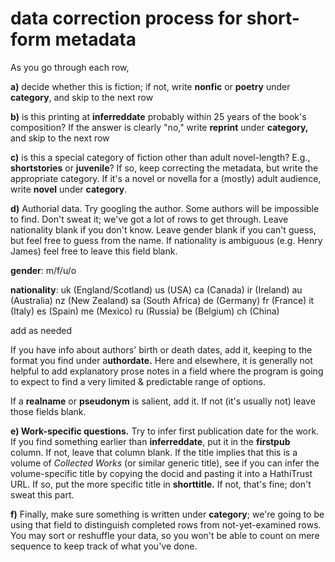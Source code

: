 data correction process for short-form metadata
=======================================

As you go through each row,

**a)** decide whether this is fiction; if not, write **nonfic** or **poetry** under **category**, and skip to the next row

**b)** is this printing at **inferreddate** probably within 25 years of the book's composition? If the answer is clearly "no," write **reprint** under **category,** and skip to the next row

**c)** is this a special category of fiction other than adult novel-length? E.g., **shortstories** or **juvenile**? If so, keep correcting the metadata, but write the appropriate category. If it's a novel or novella for a (mostly) adult audience, write **novel** under **category**.

**d)** Authorial data. Try googling the author. Some authors will be impossible to find. Don't sweat it; we've got a lot of rows to get through. Leave nationality blank if you don't know. Leave gender blank if you can't guess, but feel free to guess from the name. If nationality is ambiguous (e.g. Henry James) feel free to leave this field blank.

**gender**: m/f/u/o

**nationality**: uk (England/Scotland)
us (USA)
ca (Canada)
ir (Ireland)
au (Australia)
nz (New Zealand)
sa (South Africa)
de (Germany)
fr (France)
it (Italy)
es (Spain)
me (Mexico)
ru (Russia)
be (Belgium)
ch (China)

add as needed

If you have info about authors' birth or death dates, add it, keeping to the format you find under a**uthordate.** Here and elsewhere, it is generally not helpful to add explanatory prose notes in a field where the program is going to expect to find a very limited & predictable range of options.

If a **realname** or **pseudonym** is salient, add it. If not (it's usually not) leave those fields blank.

**e) Work-specific questions.** Try to infer first publication date for the work. If you find something earlier than **inferreddate**, put it in the **firstpub** column. If not, leave that column blank. If the title implies that this is a volume of *Collected Works* (or similar generic title), see if you can infer the volume-specific title by copying the docid and pasting it into a HathiTrust URL. If so, put the more specific title in **shorttitle.** If not, that's fine; don't sweat this part.

**f)** Finally, make sure something is written under **category**; we're going to be using that field to distinguish completed rows from not-yet-examined rows. You may sort or reshuffle your data, so you won't be able to count on mere sequence to keep track of what you've done.


